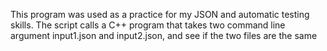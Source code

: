 This program was used as a practice for my JSON and automatic testing skills. 
The script calls a C++ program that takes two command line argument input1.json and input2.json, and see if the two files are the same
